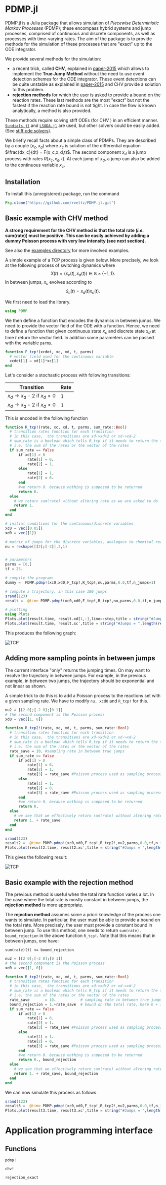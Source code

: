 # PDMP.jl 


PDMP.jl is a Julia package that allows simulation of *Piecewise Deterministic Markov Processes* (PDMP); these encompass hybrid systems and jump processes, comprised of continuous and discrete components, as well as processes with time-varying rates. The aim of the package is to provide methods for the simulation of these processes that are "exact" up to the ODE integrator.

We provide several methods for the simulation:

- a recent trick, called **CHV**, explained in [paper-2015](http://arxiv.org/abs/1504.06873) which allows to implement the **True Jump Method** without the need to use event detection schemes for the ODE integrator. These event detections can be quite unstable as explained in [paper-2015](http://arxiv.org/abs/1504.06873) and CHV provide a solution to this problem.
- **rejection methods** for which the user is asked to provide a bound on the reaction rates. These last methods are the most "exact" but not the fastest if the reaction rate bound is not tight. In case the flow is known analytically, a method is also provided.


These methods require solving stiff ODEs (for CHV ) in an efficient manner. [```Sundials.jl```](https://github.com/JuliaLang/Sundials.jl) and [```LSODA.jl```](https://github.com/rveltz/LSODA.jl) are used, but other solvers could be easily added. (See [stiff ode solvers](http://lh3lh3.users.sourceforge.net/solveode.shtml)).

We briefly recall facts about a simple class of PDMPs. They are described by a couple $(x_c,x_d)$ where $x_c$ is solution of the differential equation $\frac{dx_c}{dt} = F(x_c,x_d,t)$. The second component $x_d$ is a jump process with rates $R(x_c,x_d,t)$. At each jump of $x_d$, a jump can also be added to the continuous variable $x_c$.


## Installation

To install this (unregistered) package, run the command 

```julia
Pkg.clone("https://github.com/rveltz/PDMP.jl.git")
```

## Basic example with CHV method

**A strong requirement for the CHV method is that the total rate (*i.e.* sum(rate)) must be positive. This can be easily achieved by adding a dummy Poisson process with very low intensity (see next section).**

See also the [examples directory](https://github.com/rveltz/PDMP.jl/tree/master/examples) for more involved examples.

A simple example of a TCP process is given below. More precisely, we look at the following process of switching dynamics where $$X(t) = (x_c(t), x_d(t)) \in\mathbb R\times\lbrace-1,1\rbrace.$$ In between jumps, $x_c$ evolves according to $$\dot x_c(t) = x_d(t)x_c(t).$$  

We first need to load the library.  

```julia
using PDMP 
```
We then define a function that encodes the dynamics in between jumps. We need to provide the vector field of the ODE with a function. Hence, we need to define a function that given continuous state $x_c$ and discrete state $x_d$ at time $t$ return the vector field. In addition some parameters can be passed with the variable `parms`.

```julia  
function F_tcp!(xcdot, xc, xd, t, parms)
  # vector field used for the continuous variable
  xcdot[1] = xd[1]*xc[1]
end
```

Let's consider a stochastic process with following transitions:

| Transition | Rate | 
|---|---| 
|$x_d\to x_d-2$ if $x_d>0$ | 1 | 
|$x_d\to x_d+2$ if $x_d<0$ | 1 |
	
	
This is encoded in the following function


```julia
function R_tcp!(rate, xc, xd, t, parms, sum_rate::Bool)
  # transition rates function for each transition
  # in this case,  the transitions are xd->xd+2 or xd->xd-2
  # sum_rate is a boolean which tells R_tcp if it needs to return the total reaction rates, this may 
  # i.e. the sum of the rates or the vector of the rates
  if sum_rate == false
      if xd[1] > 0
          rate[1] = 0.
          rate[2] = 1.
      else
      	  rate[1] = 1.
          rate[2] = 0.
      end
      #we return 0. because nothing is supposed to be returned
      return 0.
  else
  	# we return sum(rate) without altering rate as we are asked to do
    return 1.
  end
end

# initial conditions for the continuous/discrete variables
xc0 = vec([0.05])
xd0 = vec([1])

# matrix of jumps for the discrete variables, analogous to chemical reactions
nu = reshape([[2];[-2]],2,1)


# parameters
parms = [0.]
tf = 25.

# compile the program:
dummy =  PDMP.pdmp!(xc0,xd0,F_tcp!,R_tcp!,nu,parms,0.0,tf,n_jumps=1)

# compute a trajectory, in this case 100 jumps
srand(123)
result =  @time PDMP.pdmp!(xc0,xd0,F_tcp!,R_tcp!,nu,parms,0.0,tf,n_jumps=100)

# plotting
using Plots
Plots.plot(result.time, result.xd[1,:],line=:step,title = string("#Jumps = ",length(result.time)),label="Xd")
Plots.plot(result.time, result.xc',title = string("#Jumps = ",length(result.time)),label="Xc")
```

This produces the following graph:

![TCP](xc.png)

## Adding more sampling points in between jumps
The current interface "only" returns the jumping times. On may want to resolve the trajectory in between jumps. For example, in the previous example, in between two jumps, the trajectory should be exponential and not linear as shown. 

A simple trick to do this is to add a Poisson process to the reactions set with a given sampling rate. We have to modify `nu, xcd0` and `R_tcp!` for this.

```julia
nu2 = [[2 0];[-2 0];[0 1]]
# the second component is the Poisson process
xd0 = vec([1, 0])

function R_tcp2!(rate, xc, xd, t, parms, sum_rate::Bool)
  # transition rates function for each transition
  # in this case,  the transitions are xd->xd+2 or xd->xd-2
  # sum_rate is a boolean which tells R_tcp if it needs to return the total reaction rates, this may 
  # i.e. the sum of the rates or the vector of the rates
  rate_save = 10. #sampling rate in between true jumps
  if sum_rate == false
      if xd[1] > 0
          rate[1] = 0.
          rate[2] = 1.
          rate[3] = rate_save #Poisson process used as sampling process
      else
          rate[1] = 1.
          rate[2] = 0.
          rate[3] = rate_save #Poisson process used as sampling process
      end
      #we return 0. because nothing is supposed to be returned
      return 0.
  else
    # we see that we effectively return sum(rate) without altering rate because it is not asked to do so
    return 1. + rate_save
  end
end

srand(123)
result2 =  @time PDMP.pdmp!(xc0,xd0,F_tcp!,R_tcp2!,nu2,parms,0.0,tf,n_jumps=10000)
Plots.plot(result2.time, result2.xc',title = string("#Jumps = ",length(result2.time)),label="Xc2")
```

This gives the following result:

![TCP](xc2.png)
 
## Basic example with the rejection method
The previous method is useful when the total rate function varies a lot. In the case where the total rate is mostly constant in between jumps, the **rejection method** is more appropriate. 

The **rejection method** assumes some a priori knowledge of the process one wants to simulate. In particular, the user must be able to provide a bound on the total rate. More precisely, the user must provide a constant bound in between jump. To use this method, one needs to return `sum(rate), bound_rejection` in the above function `R_tcp!`. Note that this means that in between jumps, one have:


`sum(rate)(t) <= bound_rejection `

```julia
nu2 = [[2 0];[-2 0];[0 1]]
# the second component is the Poisson process
xd0 = vec([1, 0])

function R_tcp2!(rate, xc, xd, t, parms, sum_rate::Bool)
  # transition rates function for each transition
  # in this case,  the transitions are xd->xd+2 or xd->xd-2
  # sum_rate is a boolean which tells R_tcp if it needs to return the total reaction rates, this may 
  # i.e. the sum of the rates or the vector of the rates
  rate_save       = 10.           # sampling rate in between true jumps
  bound_rejection = 1.+rate_save  # bound on the total rate, here 0 + 1 + rate_save
  if sum_rate == false
      if xd[1] > 0
          rate[1] = 0.
          rate[2] = 1.
          rate[3] = rate_save #Poisson process used as sampling process
      else
          rate[1] = 1.
          rate[2] = 0.
          rate[3] = rate_save #Poisson process used as sampling process
      end
      #we return 0. because nothing is supposed to be returned
      return 0., bound_rejection
  else
    # we see that we effectively return sum(rate) without altering rate because it is not asked to do so
    return 1. + rate_save, bound_rejection
  end
end
```

We can now simulate this process as follows

```julia
srand(123)
result3 =  @time PDMP.pdmp!(xc0,xd0,F_tcp!,R_tcp2!,nu2,parms,0.0,tf,n_jumps=10000,algo=:rejection)
Plots.plot(result3.time, result3.xc',title = string("#Jumps = ",length(result3.time)),label="rejection")
```

 

# Application programming interface

## Functions

```@docs
pdmp!
```


```@docs
chv!
```


```@docs
rejection_exact
```
